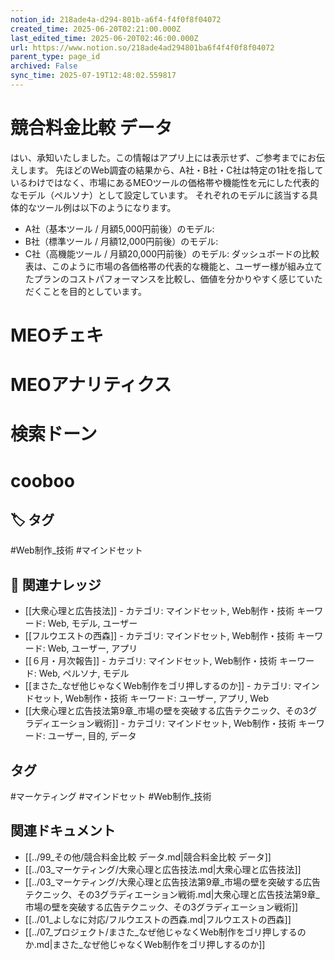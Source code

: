 ```yaml
---
notion_id: 218ade4a-d294-801b-a6f4-f4f0f8f04072
created_time: 2025-06-20T02:21:00.000Z
last_edited_time: 2025-06-20T02:46:00.000Z
url: https://www.notion.so/218ade4ad294801ba6f4f4f0f8f04072
parent_type: page_id
archived: False
sync_time: 2025-07-19T12:48:02.559817
---
```


# 競合料金比較 データ

はい、承知いたしました。この情報はアプリ上には表示せず、ご参考までにお伝えします。
先ほどのWeb調査の結果から、A社・B社・C社は特定の1社を指しているわけではなく、市場にあるMEOツールの価格帯や機能性を元にした代表的なモデル（ペルソナ）として設定しています。
それぞれのモデルに該当する具体的なツール例は以下のようになります。
- A社（基本ツール / 月額5,000円前後）のモデル:
- B社（標準ツール / 月額12,000円前後）のモデル:
- C社（高機能ツール / 月額20,000円前後）のモデル:
ダッシュボードの比較表は、このように市場の各価格帯の代表的な機能と、ユーザー様が組み立てたプランのコストパフォーマンスを比較し、価値を分かりやすく感じていただくことを目的としています。
# MEOチェキ
# MEOアナリティクス
# 検索ドーン
# cooboo

## 🏷️ タグ
#Web制作_技術 #マインドセット

## 🔗 関連ナレッジ
- [[大衆心理と広告技法]] - カテゴリ: マインドセット, Web制作・技術 キーワード: Web, モデル, ユーザー
- [[フルウエストの西森]] - カテゴリ: マインドセット, Web制作・技術 キーワード: Web, ユーザー, アプリ
- [[６月・月次報告]] - カテゴリ: マインドセット, Web制作・技術 キーワード: Web, ペルソナ, モデル
- [[まさた_なぜ他じゃなくWeb制作をゴリ押しするのか]] - カテゴリ: マインドセット, Web制作・技術 キーワード: ユーザー, アプリ, Web
- [[大衆心理と広告技法第9章_市場の壁を突破する広告テクニック、その3グラディエーション戦術]] - カテゴリ: マインドセット, Web制作・技術 キーワード: ユーザー, 目的, データ


## タグ

#マーケティング #マインドセット #Web制作_技術 

## 関連ドキュメント

- [[../99_その他/競合料金比較 データ.md|競合料金比較 データ]]
- [[../03_マーケティング/大衆心理と広告技法.md|大衆心理と広告技法]]
- [[../03_マーケティング/大衆心理と広告技法第9章_市場の壁を突破する広告テクニック、その3グラディエーション戦術.md|大衆心理と広告技法第9章_市場の壁を突破する広告テクニック、その3グラディエーション戦術]]
- [[../01_よしなに対応/フルウエストの西森.md|フルウエストの西森]]
- [[../07_プロジェクト/まさた_なぜ他じゃなくWeb制作をゴリ押しするのか.md|まさた_なぜ他じゃなくWeb制作をゴリ押しするのか]]

